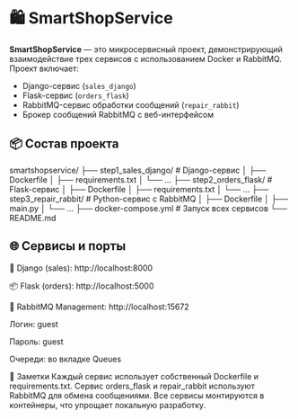 # 🛍️ SmartShopService

**SmartShopService** — это микросервисный проект, демонстрирующий взаимодействие трех сервисов с использованием Docker и RabbitMQ. Проект включает:

- Django-сервис (`sales_django`)
- Flask-сервис (`orders_flask`)
- RabbitMQ-сервис обработки сообщений (`repair_rabbit`)
- Брокер сообщений RabbitMQ с веб-интерфейсом

## 📦 Состав проекта

smartshopservice/
├── step1_sales_django/ # Django-сервис
│ ├── Dockerfile
│ ├── requirements.txt
│ └── ...
├── step2_orders_flask/ # Flask-сервис
│ ├── Dockerfile
│ ├── requirements.txt
│ └── ...
├── step3_repair_rabbit/ # Python-сервис с RabbitMQ
│ ├── Dockerfile
│ ├── main.py
│ └── ...
├── docker-compose.yml # Запуск всех сервисов
└── README.md

## 🌐 Сервисы и порты

🧠 Django (sales): http://localhost:8000

📦 Flask (orders): http://localhost:5000

📨 RabbitMQ Management: http://localhost:15672

Логин: guest

Пароль: guest

Очереди: во вкладке Queues

📝 Заметки
Каждый сервис использует собственный Dockerfile и requirements.txt.
Сервис orders_flask и repair_rabbit используют RabbitMQ для обмена сообщениями.
Все сервисы монтируются в контейнеры, что упрощает локальную разработку.
